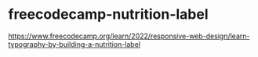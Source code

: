 # freecodecamp-nutrition-label
https://www.freecodecamp.org/learn/2022/responsive-web-design/learn-typography-by-building-a-nutrition-label
